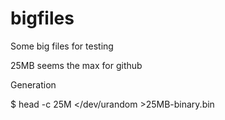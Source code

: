 # bigfiles
Some big files for testing

25MB seems the max for github

Generation

$ head -c 25M </dev/urandom >25MB-binary.bin
